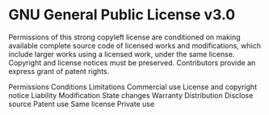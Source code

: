 GNU General Public License v3.0
===============================

Permissions of this strong copyleft license are conditioned on making available
complete source code of licensed works and modifications, which include larger
works using a licensed work, under the same license. Copyright and license
notices must be preserved. Contributors provide an express grant of patent
rights.

Permissions           Conditions                               Limitations
Commercial use        License and copyright notice             Liability
Modification          State changes                            Warranty
Distribution          Disclose source
Patent use            Same license
Private use
